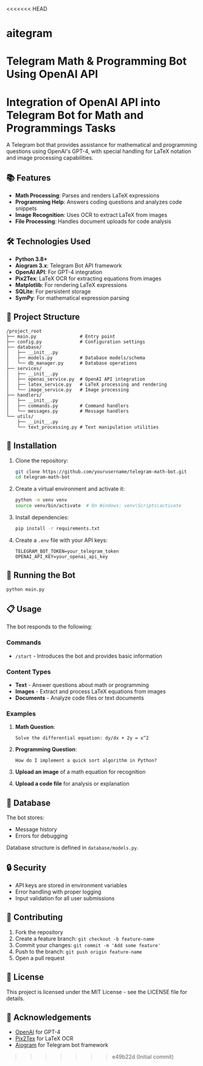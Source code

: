 <<<<<<< HEAD
# aitegram
Telegram Math &amp; Programming Bot Using OpenAI API
=======
# Integration of OpenAI API into Telegram Bot for Math and Programmings Tasks 

A Telegram bot that provides assistance for mathematical and programming questions using OpenAI's GPT-4, with special handling for LaTeX notation and image processing capabilities.

## 📚 Features

- **Math Processing**: Parses and renders LaTeX expressions
- **Programming Help**: Answers coding questions and analyzes code snippets
- **Image Recognition**: Uses OCR to extract LaTeX from images
- **File Processing**: Handles document uploads for code analysis

## 🛠️ Technologies Used

- **Python 3.8+**
- **Aiogram 3.x**: Telegram Bot API framework
- **OpenAI API**: For GPT-4 integration
- **Pix2Tex**: LaTeX OCR for extracting equations from images
- **Matplotlib**: For rendering LaTeX expressions
- **SQLite**: For persistent storage
- **SymPy**: For mathematical expression parsing

## 🚀 Project Structure

```
/project_root
├── main.py                # Entry point
├── config.py              # Configuration settings
├── database/
│   ├── __init__.py
│   ├── models.py          # Database models/schema
│   └── db_manager.py      # Database operations
├── services/
│   ├── __init__.py
│   ├── openai_service.py  # OpenAI API integration
│   ├── latex_service.py   # LaTeX processing and rendering
│   └── image_service.py   # Image processing
├── handlers/
│   ├── __init__.py
│   ├── commands.py        # Command handlers
│   └── messages.py        # Message handlers
└── utils/
    ├── __init__.py
    └── text_processing.py # Text manipulation utilities
```

## 🔧 Installation

1. Clone the repository:
   ```bash
   git clone https://github.com/yourusername/telegram-math-bot.git
   cd telegram-math-bot
   ```

2. Create a virtual environment and activate it:
   ```bash
   python -m venv venv
   source venv/bin/activate  # On Windows: venv\Scripts\activate
   ```

3. Install dependencies:
   ```bash
   pip install -r requirements.txt
   ```

4. Create a `.env` file with your API keys:
   ```
   TELEGRAM_BOT_TOKEN=your_telegram_token
   OPENAI_API_KEY=your_openai_api_key
   ```

## 🏁 Running the Bot

```bash
python main.py
```

## 📋 Usage

The bot responds to the following:

### Commands
- `/start` - Introduces the bot and provides basic information

### Content Types
- **Text** - Answer questions about math or programming
- **Images** - Extract and process LaTeX equations from images
- **Documents** - Analyze code files or text documents

### Examples

1. **Math Question**:
   ```
   Solve the differential equation: dy/dx + 2y = x^2
   ```

2. **Programming Question**:
   ```
   How do I implement a quick sort algorithm in Python?
   ```

3. **Upload an image** of a math equation for recognition

4. **Upload a code file** for analysis or explanation

## 📝 Database

The bot stores:
- Message history
- Errors for debugging

Database structure is defined in `database/models.py`.

## 🔒 Security

- API keys are stored in environment variables
- Error handling with proper logging
- Input validation for all user submissions

## 🔄 Contributing

1. Fork the repository
2. Create a feature branch: `git checkout -b feature-name`
3. Commit your changes: `git commit -m 'Add some feature'`
4. Push to the branch: `git push origin feature-name`
5. Open a pull request

## 📄 License

This project is licensed under the MIT License - see the LICENSE file for details.

## 👥 Acknowledgements

- [OpenAI](https://openai.com/) for GPT-4
- [Pix2Tex](https://github.com/lukas-blecher/LaTeX-OCR) for LaTeX OCR
- [Aiogram](https://aiogram.dev/) for Telegram bot framework
>>>>>>> e49b22d (Initial commit)
